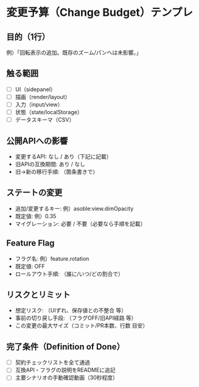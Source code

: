 # 変更予算（Change Budget）テンプレ

## 目的（1行）
例）「回転表示の追加。既存のズーム/パンへは未影響。」

## 触る範囲
- [ ] UI（sidepanel）
- [ ] 描画（render/layout）
- [ ] 入力（input/view）
- [ ] 状態（state/localStorage）
- [ ] データスキーマ（CSV）

## 公開APIへの影響
- 変更するAPI: なし / あり（下記に記載）
- 旧APIの互換期間: あり / なし
- 旧→新の移行手順: （箇条書きで）

## ステートの変更
- 追加/変更するキー: 例）asoble:view.dimOpacity
- 既定値: 例）0.35
- マイグレーション: 必要 / 不要（必要なら手順を記載）

## Feature Flag
- フラグ名: 例）feature.rotation
- 既定値: OFF
- ロールアウト手順: （誰に/いつ/どの割合で）

## リスクとリミット
- 想定リスク: （UIずれ、保存値との不整合 等）
- 事前の切り戻し手段: （フラグOFF/旧API経路 等）
- この変更の最大サイズ（コミット/PR本数、行数 目安）

## 完了条件（Definition of Done）
- [ ] 契約チェックリストを全て通過
- [ ] 互換API・フラグの説明をREADMEに追記
- [ ] 主要シナリオの手動確認動画（30秒程度）
